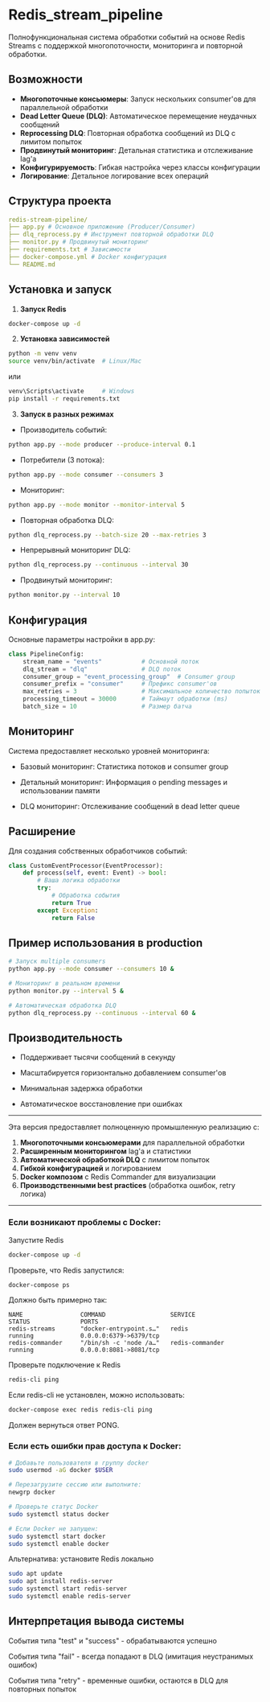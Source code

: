 # Redis_stream_pipeline
Полнофункциональная система обработки событий на основе Redis Streams с поддержкой многопоточности, мониторинга и повторной обработки.

## Возможности

- **Многопоточные консьюмеры**: Запуск нескольких consumer'ов для параллельной обработки
- **Dead Letter Queue (DLQ)**: Автоматическое перемещение неудачных сообщений
- **Reprocessing DLQ**: Повторная обработка сообщений из DLQ с лимитом попыток
- **Продвинутый мониторинг**: Детальная статистика и отслеживание lag'а
- **Конфигурируемость**: Гибкая настройка через классы конфигурации
- **Логирование**: Детальное логирование всех операций

## Структура проекта
```yaml
redis-stream-pipeline/
├── app.py # Основное приложение (Producer/Consumer)
├── dlq_reprocess.py # Инструмент повторной обработки DLQ
├── monitor.py # Продвинутый мониторинг
├── requirements.txt # Зависимости
├── docker-compose.yml # Docker конфигурация
└── README.md
```
## Установка и запуск

1. **Запуск Redis**
```bash
docker-compose up -d
```

2. **Установка зависимостей**
```bash
python -m venv venv
source venv/bin/activate  # Linux/Mac
```
или
```bash
venv\Scripts\activate     # Windows
pip install -r requirements.txt
```

3. **Запуск в разных режимах**

- Производитель событий:

```bash
python app.py --mode producer --produce-interval 0.1
```

- Потребители (3 потока):

```bash
python app.py --mode consumer --consumers 3
```

- Мониторинг:

```bash
python app.py --mode monitor --monitor-interval 5
```

- Повторная обработка DLQ:

```bash
python dlq_reprocess.py --batch-size 20 --max-retries 3
```

- Непрерывный мониторинг DLQ:

```bash
python dlq_reprocess.py --continuous --interval 30
```

- Продвинутый мониторинг:

```bash
python monitor.py --interval 10
```

## Конфигурация
Основные параметры настройки в app.py:

```python
class PipelineConfig:
    stream_name = "events"           # Основной поток
    dlq_stream = "dlq"               # DLQ поток
    consumer_group = "event_processing_group"  # Consumer group
    consumer_prefix = "consumer"     # Префикс consumer'ов
    max_retries = 3                  # Максимальное количество попыток
    processing_timeout = 30000       # Таймаут обработки (ms)
    batch_size = 10                  # Размер батча
```
## Мониторинг
Система предоставляет несколько уровней мониторинга:

- Базовый мониторинг: Статистика потоков и consumer group

- Детальный мониторинг: Информация о pending messages и использовании памяти

- DLQ мониторинг: Отслеживание сообщений в dead letter queue

## Расширение
Для создания собственных обработчиков событий:

```python
class CustomEventProcessor(EventProcessor):
    def process(self, event: Event) -> bool:
        # Ваша логика обработки
        try:
            # Обработка события
            return True
        except Exception:
            return False
```
## Пример использования в production
```bash
# Запуск multiple consumers
python app.py --mode consumer --consumers 10 &

# Мониторинг в реальном времени
python monitor.py --interval 5 &

# Автоматическая обработка DLQ
python dlq_reprocess.py --continuous --interval 60 &
```
## Производительность
- Поддерживает тысячи сообщений в секунду

- Масштабируется горизонтально добавлением consumer'ов

- Минимальная задержка обработки

- Автоматическое восстановление при ошибках

---

Эта версия предоставляет полноценную промышленную реализацию с:

1. **Многопоточными консьюмерами** для параллельной обработки
2. **Расширенным мониторингом** lag'а и статистики
3. **Автоматической обработкой DLQ** с лимитом попыток
4. **Гибкой конфигурацией** и логированием
5. **Docker композом** с Redis Commander для визуализации
6. **Производственными best practices** (обработка ошибок, retry логика)

---

### Если возникают проблемы с Docker:
Запустите Redis

```bash
docker-compose up -d
```

Проверьте, что Redis запустился:

```bash
docker-compose ps
```

Должно быть примерно так:

```text
NAME                COMMAND                  SERVICE             STATUS              PORTS
redis-streams       "docker-entrypoint.s…"   redis               running             0.0.0.0:6379->6379/tcp
redis-commander     "/bin/sh -c 'node /a…"   redis-commander     running             0.0.0.0:8081->8081/tcp
```

Проверьте подключение к Redis

```bash
redis-cli ping
```

Если redis-cli не установлен, можно использовать:

```bash
docker-compose exec redis redis-cli ping
```

Должен вернуться ответ PONG.

### Если есть ошибки прав доступа к Docker:

```bash
# Добавьте пользователя в группу docker
sudo usermod -aG docker $USER

# Перезагрузите сессию или выполните:
newgrp docker

# Проверьте статус Docker
sudo systemctl status docker

# Если Docker не запущен:
sudo systemctl start docker
sudo systemctl enable docker
```

Альтернатива: установите Redis локально

```bash
sudo apt update
sudo apt install redis-server
sudo systemctl start redis-server
sudo systemctl enable redis-server
```

## Интерпретация вывода системы
События типа "test" и "success" - обрабатываются успешно

События типа "fail" - всегда попадают в DLQ (имитация неустранимых ошибок)

События типа "retry" - временные ошибки, остаются в DLQ для повторных попыток